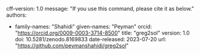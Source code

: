 cff-version: 1.0
message: "If you use this command, please cite it as below."
authors:
- family-names: "Shahidi"
  given-names: "Peyman"
  orcid: "https://orcid.org/0009-0003-3714-8500"
title: "greg2sol"
version: 1.0
doi: 10.5281/zenodo.8169833
date-released: 2023-07-20
url: "https://github.com/peymanshahidi/greg2sol"
